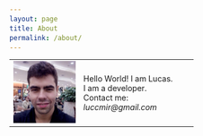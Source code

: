 ```yaml
---
layout: page
title: About
permalink: /about/
---
```


<table style="width:65%">
    <tr>
        <td>
            <img src="/assets/about/eu.jpg" width="160"/>
        </td>
        <td>
            Hello World! I am Lucas.<br>
            I am a developer.<br>
            Contact me: <i>luccmir@gmail.com</i>
        </td>
    </tr>
</table>

